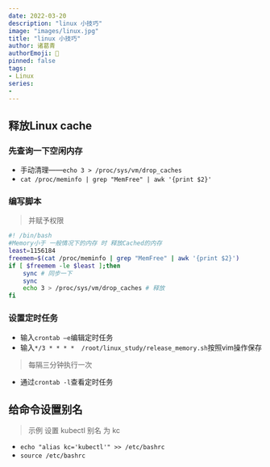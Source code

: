 ```yaml
---
date: 2022-03-20
description: "linux 小技巧"
image: "images/linux.jpg"
title: "linux 小技巧"
author: 诸葛青
authorEmoji: 🎅
pinned: false
tags:
- Linux
series:
- 
---
```


## 释放Linux cache

### 先查询一下空闲内存
* 手动清理——`echo 3 > /proc/sys/vm/drop_caches`
* `cat /proc/meminfo | grep "MemFree" | awk '{print $2}'`

### 编写脚本
> 并赋予权限
```Shell:release-Memory.sh
#! /bin/bash
#Memory小于 一般情况下的内存 时 释放Cached的内存
least=1156184
freemem=$(cat /proc/meminfo | grep "MemFree" | awk '{print $2}')
if [ $freemem -le $least ];then
    sync # 同步一下
    sync
    echo 3 > /proc/sys/vm/drop_caches # 释放
fi
```

### 设置定时任务
* 输入`crontab –e`编辑定时任务
* 输入`*/3 * * * *  /root/linux_study/release_memory.sh`按照vim操作保存
> 每隔三分钟执行一次
* 通过`crontab -l`查看定时任务

## 给命令设置别名
> 示例 设置 kubectl 别名 为 kc

* `echo "alias kc='kubectl'" >> /etc/bashrc`
* `source /etc/bashrc`  